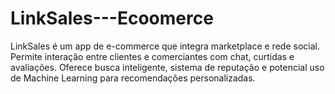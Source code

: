 # LinkSales---Ecoomerce
LinkSales é um app de e-commerce que integra marketplace e rede social. Permite interação entre clientes e comerciantes com chat, curtidas e avaliações. Oferece busca inteligente, sistema de reputação e potencial uso de Machine Learning para recomendações personalizadas.
